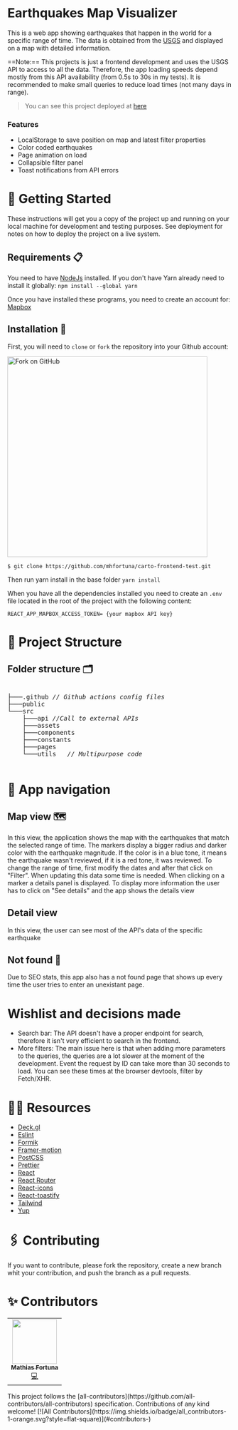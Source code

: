 # Earthquakes Map Visualizer

This is a web app showing earthquakes that happen in the world for a specific range of time. The data is obtained from the [USGS](https://earthquake.usgs.gov/fdsnws/event/1/)  and displayed on a map with detailed information.


==Note:== This projects is just a frontend development and uses the USGS API to access to all the data. Therefore, the app loading speeds depend mostly from this API availability (from 0.5s to 30s in my tests). It is recommended to make small queries to reduce load times (not many days in range).

> You can see this project deployed at [here](https://home-5005757081.app-ionos.space/)

### Features
- LocalStorage to save position on map and latest filter properties
- Color coded earthquakes
- Page animation on load
- Collapsible filter panel
- Toast notifications from API errors


# 🚀 Getting Started

These instructions will get you a copy of the project up and running on your local machine for development and testing purposes. See deployment for notes on how to deploy the project on a live system.

## Requirements 📋

You need to have [NodeJs](https://nodejs.org/) installed. If you don't have Yarn already need to install it globally: `npm install --global yarn` 

Once you have installed these programs, you need to create an account for: [Mapbox](https://account.mapbox.com/) 

## Installation 🔧

First, you will need to `clone` or `fork` the repository into your Github account:

<img src="https://docs.github.com/assets/images/help/repository/fork_button.jpg" alt="Fork on GitHub" width='450'>

`$ git clone https://github.com/mhfortuna/carto-frontend-test.git`

Then run yarn install in the base folder `yarn install`

When you have all the dependencies installed you need to create an `.env` file located in the root of the project with the following content:

```
REACT_APP_MAPBOX_ACCESS_TOKEN= {your mapbox API key}
```

# 🦴 Project Structure

## Folder structure 🗂

<pre>  
├───.github <i>// Github actions config files </i>
├───public
└───src
    ├───api	<i>//Call to external APIs </i>
    ├───assets
    ├───components
    ├───constants
    ├───pages
    └───utils	<i>// Multipurpose code </i>

</pre>


# 🧭 App navigation



## Map view 🗺
In this view, the application shows the map with the earthquakes that match the selected range of time. The markers display a bigger radius and darker color with the earthquake magnitude. If the color is in a blue tone, it means the earthquake wasn't reviewed, if it is a red tone, it was reviewed. To change the range of time, first modify the dates and after that click on "Filter". When updating this data some time is needed.
When clicking on a marker a details panel is displayed. To display more information the user has to click on "See details" and the app shows the details view

## Detail view
In this view, the user can see most of the API's data of the specific earthquake

## Not found 🚫

Due to SEO stats, this app also has a not found page that shows up every time the user tries to enter an unexistant page.

# Wishlist and decisions made
- Search bar: The API doesn't have a proper endpoint for search, therefore it isn't very efficient to search in the frontend. 
- More filters: The main issue here is that when adding more parameters to the queries, the queries are a lot slower at the moment of the development. Event the request by ID can take more than 30 seconds to load. You can see these times at the browser devtools, filter by Fetch/XHR.


# 🕵️‍♂️ Resources
- [Deck.gl](https://deck.gl/)
- [Eslint](https://eslint.org/)
- [Formik](https://github.com/formium/formik)
- [Framer-motion](https://www.framer.com/motion/)
- [PostCSS](https://postcss.org/)
- [Prettier](https://prettier.io/)
- [React](https://es.reactjs.org/)
- [React Router](https://github.com/remix-run/react-router)
- [React-icons](https://react-icons.github.io/react-icons/)
- [React-toastify](https://github.com/fkhadra/react-toastify)
- [Tailwind](https://tailwindcss.com/)
- [Yup](https://github.com/jquense/yup)

# 🖇️ Contributing

If you want to contribute, please fork the repository, create a new branch whit your contribution, and push the branch as a pull requests.

# ✨ Contributors

<!-- ALL-CONTRIBUTORS-LIST:START - Do not remove or modify this section --> <!-- prettier-ignore-start --> <!-- markdownlint-disable --> <table> <tr> <td align="center"><a href="https://github.com/mhfortuna"><img src="https://avatars.githubusercontent.com/u/66578026?v=4s=100" width="100px;" alt=""/><br /><sub><b>Mathias Fortuna</b></sub></a><br /><a href="https://github.com/rocket-team-webdev/wave/commits/develop?author=mhfortuna" title="Code">💻</a></td> </tr> </table> <!-- markdownlint-restore --> <!-- prettier-ignore-end --> <!-- ALL-CONTRIBUTORS-LIST:END --> This project follows the [all-contributors](https://github.com/all-contributors/all-contributors) specification. Contributions of any kind welcome! <!-- ALL-CONTRIBUTORS-BADGE:START - Do not remove or modify this section --> [![All Contributors](https://img.shields.io/badge/all_contributors-1-orange.svg?style=flat-square)](#contributors-) <!-- ALL-CONTRIBUTORS-BADGE:END -->
